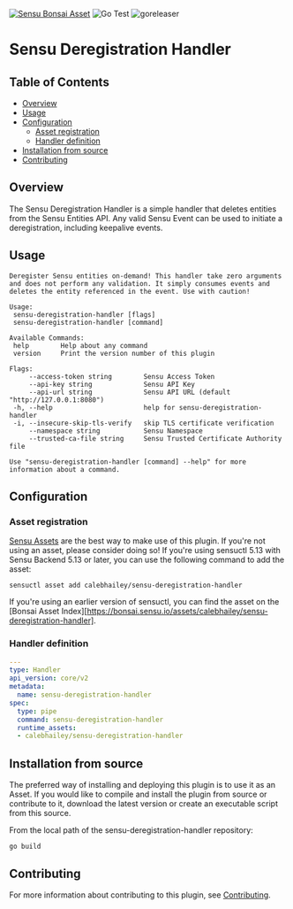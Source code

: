[![Sensu Bonsai Asset](https://img.shields.io/badge/Bonsai-Download%20Me-brightgreen.svg?colorB=89C967&logo=sensu)](https://bonsai.sensu.io/assets/calebhailey/sensu-deregistration-handler)
![Go Test](https://github.com/calebhailey/sensu-deregistration-handler/workflows/Go%20Test/badge.svg)
![goreleaser](https://github.com/calebhailey/sensu-deregistration-handler/workflows/goreleaser/badge.svg)

# Sensu Deregistration Handler

## Table of Contents
- [Overview](#overview)
- [Usage](#usage)
- [Configuration](#configuration)
  - [Asset registration](#asset-registration)
  - [Handler definition](#handler-definition)
- [Installation from source](#installation-from-source)
- [Contributing](#contributing)

## Overview

The Sensu Deregistration Handler is a simple handler that deletes entities from the
Sensu Entities API. Any valid Sensu Event can be used to initiate a deregistration,
including keepalive events.

## Usage

```
Deregister Sensu entities on-demand! This handler take zero arguments and does not perform any validation. It simply consumes events and deletes the entity referenced in the event. Use with caution!

Usage:
 sensu-deregistration-handler [flags]
 sensu-deregistration-handler [command]

Available Commands:
 help        Help about any command
 version     Print the version number of this plugin

Flags:
     --access-token string        Sensu Access Token
     --api-key string             Sensu API Key
     --api-url string             Sensu API URL (default "http://127.0.0.1:8080")
 -h, --help                       help for sensu-deregistration-handler
 -i, --insecure-skip-tls-verify   skip TLS certificate verification
     --namespace string           Sensu Namespace
     --trusted-ca-file string     Sensu Trusted Certificate Authority file

Use "sensu-deregistration-handler [command] --help" for more information about a command.
```

## Configuration

### Asset registration

[Sensu Assets][10] are the best way to make use of this plugin. If you're not using an asset, please
consider doing so! If you're using sensuctl 5.13 with Sensu Backend 5.13 or later, you can use the
following command to add the asset:

```
sensuctl asset add calebhailey/sensu-deregistration-handler
```

If you're using an earlier version of sensuctl, you can find the asset on the [Bonsai Asset Index][https://bonsai.sensu.io/assets/calebhailey/sensu-deregistration-handler].

### Handler definition

```yml
---
type: Handler
api_version: core/v2
metadata:
  name: sensu-deregistration-handler
spec:
  type: pipe
  command: sensu-deregistration-handler
  runtime_assets:
  - calebhailey/sensu-deregistration-handler
```

## Installation from source

The preferred way of installing and deploying this plugin is to use it as an Asset. If you would
like to compile and install the plugin from source or contribute to it, download the latest version
or create an executable script from this source.

From the local path of the sensu-deregistration-handler repository:

```
go build
```

## Contributing

For more information about contributing to this plugin, see [Contributing][1].

[1]: https://github.com/sensu/sensu-go/blob/master/CONTRIBUTING.md
[2]: https://github.com/sensu-community/sensu-plugin-sdk
[3]: https://github.com/sensu-plugins/community/blob/master/PLUGIN_STYLEGUIDE.md
[4]: https://github.com/sensu-community/handler-plugin-template/blob/master/.github/workflows/release.yml
[5]: https://github.com/sensu-community/handler-plugin-template/actions
[6]: https://docs.sensu.io/sensu-go/latest/reference/handlers/
[7]: https://github.com/sensu-community/handler-plugin-template/blob/master/main.go
[8]: https://bonsai.sensu.io/
[9]: https://github.com/sensu-community/sensu-plugin-tool
[10]: https://docs.sensu.io/sensu-go/latest/reference/assets/
